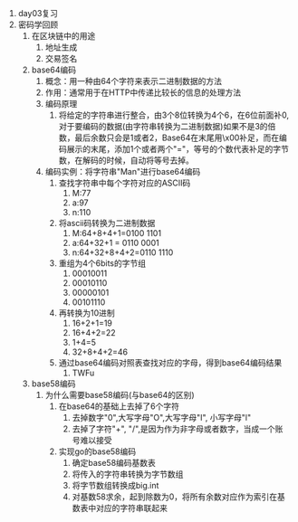 1. day03复习
2. 密码学回顾
   1. 在区块链中的用途
      1. 地址生成
      2. 交易签名
   2. base64编码
      1. 概念：用一种由64个字符来表示二进制数据的方法
      2. 作用：通常用于在HTTP中传递比较长的信息的处理方法
      3. 编码原理
         1. 将给定的字符串进行整合，由3个8位转换为4个6，在6位前面补0,对于要编码的数据(由字符串转换为二进制数据)如果不是3的倍数，最后余数只会是1或者2，Base64在末尾用\x00补足，而在编码展示的末尾，添加1个或者两个"="，等号的个数代表补足的字节数，在解码的时候，自动将等号去掉。
      4. 编码实例：将字符串"Man"进行base64编码
         1. 查找字符串中每个字符对应的ASCII码
            1. M:77
            2. a:97
            3. n:110
         2. 将ascii码转换为二进制数据
            1. M:64+8+4+1=0100 1101
            2. a:64+32+1 = 0110 0001
            3. n:64+32+8+4+2=0110 1110
         3. 重组为4个6bits的字节组
            1. 00010011
            2. 00010110
            3. 00000101
            4. 00101110
         4. 再转换为10进制
            1. 16+2+1=19
            2. 16+4+2=22
            3. 1+4=5
            4. 32+8+4+2=46
         5. 通过base64编码对照表查找对应的字母，得到base64编码结果
            1. TWFu
   3. base58编码
      1. 为什么需要base58编码(与base64的区别)
         1. 在base64的基础上去掉了6个字符
            1. 去掉数字"0",大写字母"O",大写字母"I", 小写字母"l"
            2. 去掉了字符"+", "/",是因为作为非字母或者数字，当成一个账号难以接受
         2. 实现go的base58编码
            1. 确定base58编码基数表
            2. 将传入的字符串转换为字节数组
            3. 将字节数组转换成big.int
            4. 对基数58求余，起到除数为0，将所有余数对应作为索引在基数表中对应的字符串联起来
